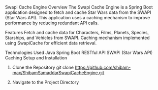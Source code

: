 Swapi Cache Engine
Overview
The Swapi Cache Engine is a Spring Boot application designed to fetch and cache Star Wars data from the SWAPI (Star Wars API). This application uses a caching mechanism to improve performance by reducing redundant API calls.

Features
Fetch and cache data for Characters, Films, Planets, Species, Starships, and Vehicles from SWAPI.
Caching mechanism implemented using SwapiCache for efficient data retrieval.

Technologies Used
Java
Spring Boot
RESTful API
SWAPI (Star Wars API)
Caching
Setup and Installation

1. Clone the Repository
git clone https://github.com/shibam-max/ShibamSamaddarSwapiCacheEngine.git

2. Navigate to the Project Directory
